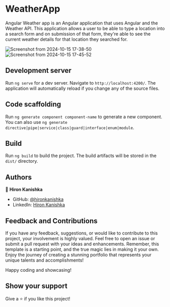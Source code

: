 # WeatherApp

Angular Weather app is an Angular application that uses Angular and the Weather API. This application allows a user to be able to type a location into a search form and on submission of that form, they're able to see the current weather details for that location they searched for.

![Screenshot from 2024-10-15 17-38-50](https://github.com/user-attachments/assets/5b384ea7-c8bd-4c3b-badf-137f80cf41ad)
![Screenshot from 2024-10-15 17-45-52](https://github.com/user-attachments/assets/fa2b2bce-b728-4618-bcb1-9f26ea198ffa)


## Development server

Run `ng serve` for a dev server. Navigate to `http://localhost:4200/`. The application will automatically reload if you change any of the source files.

## Code scaffolding

Run `ng generate component component-name` to generate a new component. You can also use `ng generate directive|pipe|service|class|guard|interface|enum|module`.

## Build

Run `ng build` to build the project. The build artifacts will be stored in the `dist/` directory.

## Authors

👤 **Hiron Kanishka**

- GitHub: [@hironkanishka](https://linkedin.com/in/hiron-kanishka)
- LinkedIn: [Hiron Kanishka](https://www.linkedin.com/in/hiron-kanishka/)

## Feedback and Contributions

If you have any feedback, suggestions, or would like to contribute to this project, your involvement is highly valued. Feel free to open an issue or submit a pull request with your ideas and enhancements. Remember, this template is a starting point, and the true magic lies in making it your own. Enjoy the journey of creating a stunning portfolio that represents your unique talents and accomplishments!

Happy coding and showcasing!

## Show your support

Give a ⭐️ if you like this project!
